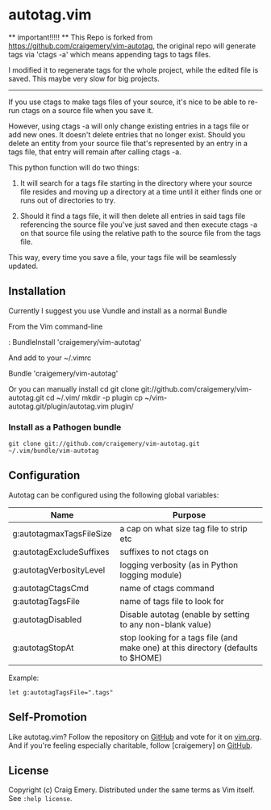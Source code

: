 autotag.vim
============

** important!!!!! **
This Repo is forked from https://github.com/craigemery/vim-autotag, the original repo will generate tags via 'ctags -a' which means appending tags to tags files.

I modified it to regenerate tags for the whole project, while the edited file is saved.
This maybe very slow for big projects.

------------

If you use ctags to make tags files of your source, it's nice to be able to re-run ctags on a source file when you save it.

However, using ctags -a will only change existing entries in a tags file or add new ones. It doesn't delete entries that no longer exist. Should you delete an entity from your source file that's represented by an entry in a tags file, that entry will remain after calling ctags -a.

This python function will do two things:

1) It will search for a tags file starting in the directory where your source file resides and moving up a directory at a time until it either finds one or runs out of directories to try.

2) Should it find a tags file, it will then delete all entries in said tags file referencing the source file you've just saved and then execute ctags -a on that source file using the relative path to the source file from the tags file.

This way, every time you save a file, your tags file will be seamlessly updated.

Installation
------------

Currently I suggest you use Vundle and install as a normal Bundle

From the Vim command-line

: BundleInstall 'craigemery/vim-autotag'

And add to your ~/.vimrc

Bundle 'craigemery/vim-autotag'

Or you can manually install
    cd
    git clone git://github.com/craigemery/vim-autotag.git
    cd ~/.vim/
    mkdir -p plugin
    cp ~/vim-autotag.git/plugin/autotag.vim plugin/

### Install as a Pathogen bundle
```
git clone git://github.com/craigemery/vim-autotag.git ~/.vim/bundle/vim-autotag
```

Configuration
-------------
Autotag can be configured using the following global variables:

| Name | Purpose |
| ---- | ------- |
| g:autotagmaxTagsFileSize | a cap on what size tag file to strip etc |
| g:autotagExcludeSuffixes | suffixes to not ctags on |
| g:autotagVerbosityLevel | logging verbosity (as in Python logging module) |
| g:autotagCtagsCmd | name of ctags command |
| g:autotagTagsFile | name of tags file to look for |
| g:autotagDisabled | Disable autotag (enable by setting to any non-blank value) |
| g:autotagStopAt | stop looking for a tags file (and make one) at this directory (defaults to $HOME) |

Example:
```
let g:autotagTagsFile=".tags"
```

Self-Promotion
--------------

Like autotag.vim? Follow the repository on
[GitHub](https://github.com/craigemery/vim-autotag) and vote for it on
[vim.org](http://www.vim.org/scripts/script.php?script_id=1343).  And if
you're feeling especially charitable, follow [craigemery] on
[GitHub](https://github.com/craigemery).

License
-------

Copyright (c) Craig Emery.  Distributed under the same terms as Vim itself.
See `:help license`.
